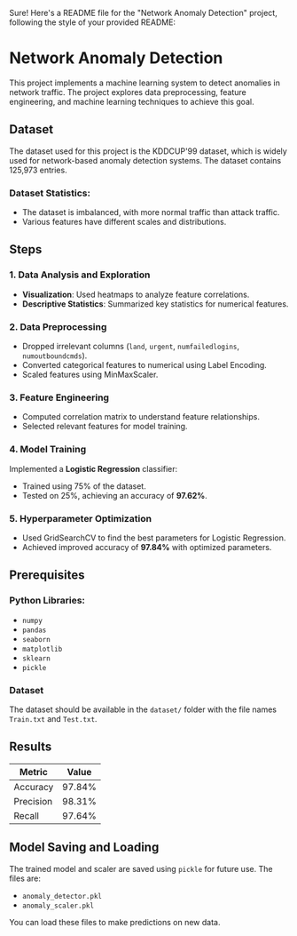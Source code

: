 Sure! Here's a README file for the "Network Anomaly Detection" project, following the style of your provided README:

# Network Anomaly Detection

This project implements a machine learning system to detect anomalies in network traffic. The project explores data preprocessing, feature engineering, and machine learning techniques to achieve this goal.

## Dataset

The dataset used for this project is the KDDCUP'99 dataset, which is widely used for network-based anomaly detection systems. The dataset contains 125,973 entries.

### Dataset Statistics:
- The dataset is imbalanced, with more normal traffic than attack traffic.
- Various features have different scales and distributions.

## Steps

### 1. Data Analysis and Exploration
- **Visualization**: Used heatmaps to analyze feature correlations.
- **Descriptive Statistics**: Summarized key statistics for numerical features.

### 2. Data Preprocessing
- Dropped irrelevant columns (`land`, `urgent`, `numfailedlogins`, `numoutboundcmds`).
- Converted categorical features to numerical using Label Encoding.
- Scaled features using MinMaxScaler.

### 3. Feature Engineering
- Computed correlation matrix to understand feature relationships.
- Selected relevant features for model training.

### 4. Model Training
Implemented a **Logistic Regression** classifier:
- Trained using 75% of the dataset.
- Tested on 25%, achieving an accuracy of **97.62%**.

### 5. Hyperparameter Optimization
- Used GridSearchCV to find the best parameters for Logistic Regression.
- Achieved improved accuracy of **97.84%** with optimized parameters.

## Prerequisites

### Python Libraries:
- `numpy`
- `pandas`
- `seaborn`
- `matplotlib`
- `sklearn`
- `pickle`

### Dataset
The dataset should be available in the `dataset/` folder with the file names `Train.txt` and `Test.txt`.

## Results

| Metric          | Value    |
|------------------|----------|
| Accuracy         | 97.84%  |
| Precision        | 98.31%  |
| Recall           | 97.64%  |

## Model Saving and Loading

The trained model and scaler are saved using `pickle` for future use. The files are:
- `anomaly_detector.pkl`
- `anomaly_scaler.pkl`

You can load these files to make predictions on new data.

